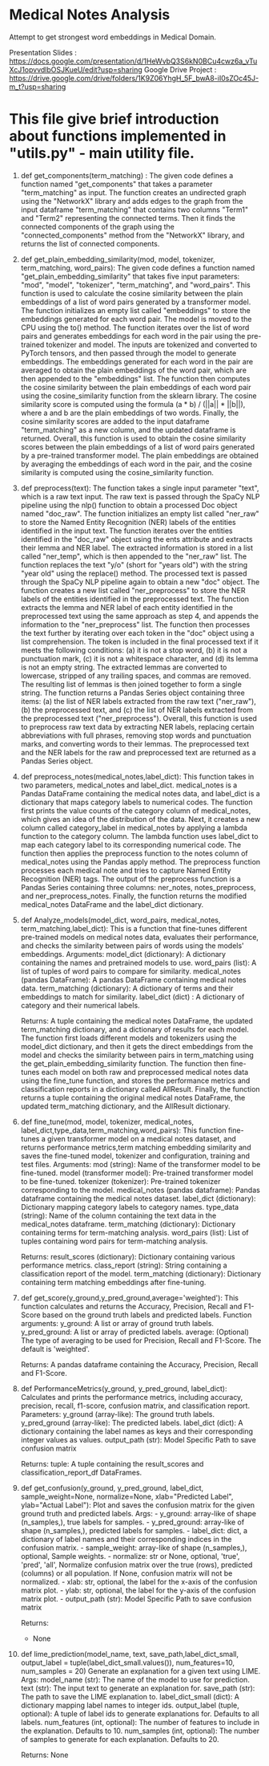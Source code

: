 # Medical Notes Analysis
Attempt to get strongest word embeddings in Medical Domain.

Presentation Slides : https://docs.google.com/presentation/d/1HeWvbQ3S6kN0BCu4cwz6a_vTuXcJ1opvvdlbOSJKueU/edit?usp=sharing
Google Drive Project : https://drive.google.com/drive/folders/1K9Z06YhgH_5F_bwA8-iI0sZOc45J-m_t?usp=sharing


# This file give brief introduction about functions implemented in "utils.py" - main utility file.

1. def get_components(term_matching) :
    The given code defines a function named "get_components" that takes a parameter "term_matching" as input. The function creates an undirected graph using the "NetworkX" library and adds edges to the graph from the input dataframe "term_matching" that contains two columns "Term1" and "Term2" representing the connected terms. Then it finds the connected components of the graph using the "connected_components" method from the "NetworkX" library, and returns the list of connected components.


2. def get_plain_embedding_similarity(mod, model, tokenizer, term_matching, word_pairs):
    The given code defines a function named "get_plain_embedding_similarity" that takes five input parameters: "mod", "model", "tokenizer", "term_matching", and "word_pairs". This function is used to calculate the cosine similarity between the plain embeddings of a list of word pairs generated by a transformer model.
    The function initializes an empty list called "embeddings" to store the embeddings generated for each word pair.
    The model is moved to the CPU using the to() method.
    The function iterates over the list of word pairs and generates embeddings for each word in the pair using the pre-trained tokenizer and model. The inputs are tokenized and converted to PyTorch tensors, and then passed through the model to generate embeddings. The embeddings generated for each word in the pair are averaged to obtain the plain embeddings of the word pair, which are then appended to the "embeddings" list.
    The function then computes the cosine similarity between the plain embeddings of each word pair using the cosine_similarity function from the sklearn library. The cosine similarity score is computed using the formula (a * b) / (||a|| * ||b||), where a and b are the plain embeddings of two words.
    Finally, the cosine similarity scores are added to the input dataframe "term_matching" as a new column, and the updated dataframe is returned.
    Overall, this function is used to obtain the cosine similarity scores between the plain embeddings of a list of word pairs generated by a pre-trained transformer model. The plain embeddings are obtained by averaging the embeddings of each word in the pair, and the cosine similarity is computed using the cosine_similarity function.


3. def preprocess(text):
    The function takes a single input parameter "text", which is a raw text input.
    The raw text is passed through the SpaCy NLP pipeline using the nlp() function to obtain a processed Doc object named "doc_raw".
    The function initializes an empty list called "ner_raw" to store the Named Entity Recognition (NER) labels of the entities identified in the input text.
    The function iterates over the entities identified in the "doc_raw" object using the ents attribute and extracts their lemma and NER label. The extracted information is stored in a list called "ner_temp", which is then appended to the "ner_raw" list.
    The function replaces the text "y/o" (short for "years old") with the string "year old" using the replace() method.
    The processed text is passed through the SpaCy NLP pipeline again to obtain a new "doc" object.
    The function creates a new list called "ner_preprocess" to store the NER labels of the entities identified in the preprocessed text.
    The function extracts the lemma and NER label of each entity identified in the preprocessed text using the same approach as step 4, and appends the information to the "ner_preprocess" list.
    The function then processes the text further by iterating over each token in the "doc" object using a list comprehension. The token is included in the final processed text if it meets the following conditions: (a) it is not a stop word, (b) it is not a punctuation mark, (c) it is not a whitespace character, and (d) its lemma is not an empty string. The extracted lemmas are converted to lowercase, stripped of any trailing spaces, and commas are removed. The resulting list of lemmas is then joined together to form a single string.
    The function returns a Pandas Series object containing three items: (a) the list of NER labels extracted from the raw text ("ner_raw"), (b) the preprocessed text, and (c) the list of NER labels extracted from the preprocessed text ("ner_preprocess").
    Overall, this function is used to preprocess raw text data by extracting NER labels, replacing certain abbreviations with full phrases, removing stop words and punctuation marks, and converting words to their lemmas. The preprocessed text and the NER labels for the raw and preprocessed text are returned as a Pandas Series object.


4. def preprocess_notes(medical_notes,label_dict):
    This function takes in two parameters, medical_notes and label_dict. medical_notes is a Pandas DataFrame containing the medical notes data, and label_dict is a dictionary that maps category labels to numerical codes.
    The function first prints the value counts of the category column of medical_notes, which gives an idea of the distribution of the data.
    Next, it creates a new column called category_label in medical_notes by applying a lambda function to the category column. The lambda function uses label_dict to map each category label to its corresponding numerical code.
    The function then applies the preprocess function to the notes column of medical_notes using the Pandas apply method. The preprocess function processes each medical note and tries to capture Named Entity Recognition (NER) tags. The output of the preprocess function is a Pandas Series containing three columns: ner_notes, notes_preprocess, and ner_preprocess_notes.
    Finally, the function returns the modified medical_notes DataFrame and the label_dict dictionary.

5. def Analyze_models(model_dict, word_pairs, medical_notes, term_matching,label_dict):
    This is a function that fine-tunes different pre-trained models on medical notes data, evaluates their performance, and checks the similarity between pairs of words using the models' embeddings.
    Arguments:
        model_dict (dictionary): A dictionary containing the names and pretrained models to use.
        word_pairs (list): A list of tuples of word pairs to compare for similarity.
        medical_notes (pandas DataFrame): A pandas DataFrame containing medical notes data.
        term_matching (dictionary): A dictionary of terms and their embeddings to match for similarity.
        label_dict (dict) : A dictionary of category and their numerical labels.

    Returns:
        A tuple containing the medical notes DataFrame, the updated term_matching dictionary, and a dictionary of results for each model.
        The function first loads different models and tokenizers using the model_dict dictionary, and then it gets the direct embeddings from the model and checks the similarity between pairs in term_matching using the get_plain_embedding_similarity function. The function then fine-tunes each model on both raw and preprocessed medical notes data using the fine_tune function, and stores the performance metrics and classification reports in a dictionary called AllResult. Finally, the function returns a tuple containing the original medical notes DataFrame, the updated term_matching dictionary, and the AllResult dictionary.


6. def fine_tune(mod, model, tokenizer, medical_notes, label_dict,type_data,term_matching,word_pairs):
    This function fine-tunes a given transformer model on a medical notes dataset, and returns performance metrics,term matching embedding similarity and saves the fine-tuned model, tokenizer and configuration, training and test files.
    Arguments:
        mod (string): Name of the transformer model to be fine-tuned.
        model (transformer model): Pre-trained transformer model to be fine-tuned.
        tokenizer (tokenizer): Pre-trained tokenizer corresponding to the model.
        medical_notes (pandas dataframe): Pandas dataframe containing the medical notes dataset.
        label_dict (dictionary): Dictionary mapping category labels to category names.
        type_data (string): Name of the column containing the text data in the medical_notes dataframe.
        term_matching (dictionary): Dictionary containing terms for term-matching analysis.
        word_pairs (list): List of tuples containing word pairs for term-matching analysis.

    Returns:
        result_scores (dictionary): Dictionary containing various performance metrics.
        class_report (string): String containing a classification report of the model.
        term_matching (dictionary): Dictionary containing term matching embeddings after fine-tuning.

7. def get_score(y_ground,y_pred_ground,average='weighted'):
    This function calculates and returns the Accuracy, Precision, Recall and F1-Score based on the ground truth labels and predicted labels.
    Function arguments:
        y_ground: A list or array of ground truth labels.
        y_pred_ground: A list or array of predicted labels.
        average: (Optional) The type of averaging to be used for Precision, Recall and F1-Score. The default is 'weighted'.
    
    Returns:
        A pandas dataframe containing the Accuracy, Precision, Recall and F1-Score.

8. def PerformanceMetrics(y_ground, y_pred_ground, label_dict):
    Calculates and prints the performance metrics, including accuracy, precision, recall, f1-score, confusion matrix, and classification report.
    Parameters:
        y_ground (array-like): The ground truth labels.
        y_pred_ground (array-like): The predicted labels.
        label_dict (dict): A dictionary containing the label names as keys and their corresponding integer values as values.
        output_path (str): Model Specific Path to save confusion matrix

    Returns:
        tuple: A tuple containing the result_scores and classification_report_df DataFrames.

9. def get_confusion(y_ground, y_pred_ground, label_dict, sample_weight=None, normalize=None, xlab="Predicted Label", ylab="Actual Label"):
    Plot and saves the confusion matrix for the given ground truth and predicted labels.
    Args:
        - y_ground: array-like of shape (n_samples,), true labels for samples.
        - y_pred_ground: array-like of shape (n_samples,), predicted labels for samples.
        - label_dict: dict, a dictionary of label names and their corresponding indices in the confusion matrix.
        - sample_weight: array-like of shape (n_samples,), optional, Sample weights.
        - normalize: str or None, optional, 'true', 'pred', 'all', Normalize confusion matrix over the true (rows), predicted (columns) or all population. If None, confusion matrix will not be normalized.
        - xlab: str, optional, the label for the x-axis of the confusion matrix plot.
        - ylab: str, optional, the label for the y-axis of the confusion matrix plot.
        - output_path (str): Model Specific Path to save confusion matrix

    Returns:
    - None

10. def lime_prediction(model_name, text, save_path,label_dict_small, output_label = tuple(label_dict_small.values()), num_features=10, num_samples = 20)
    Generate an explanation for a given text using LIME.
    Args:
        model_name (str): The name of the model to use for prediction.
        text (str): The input text to generate an explanation for.
        save_path (str): The path to save the LIME explanation to.
        label_dict_small (dict): A dictionary mapping label names to integer ids.
        output_label (tuple, optional): A tuple of label ids to generate explanations for. Defaults to all labels.
        num_features (int, optional): The number of features to include in the explanation. Defaults to 10.
        num_samples (int, optional): The number of samples to generate for each explanation. Defaults to 20.

    Returns:
        None
